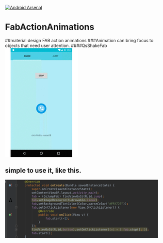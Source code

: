 [![Android Arsenal](https://img.shields.io/badge/Android%20Arsenal-FabActionAnimations-green.svg?style=true)](https://android-arsenal.com/details/1/3632)
# FabActionAnimations
##material design FAB action animations
###Animation can bring focus to objects that need user attention.
####QsShakeFab
![](img/QsAnimation12.gif)


## simple to use it, like this.
![](img/simpleuse.png)
